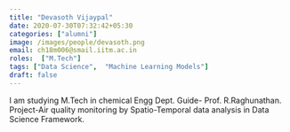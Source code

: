 ```yaml
---
title: "Devasoth Vijaypal"
date: 2020-07-30T07:32:42+05:30
categories: ["alumni"]
image: /images/people/devasoth.png
email: ch18m006@smail.iitm.ac.in
roles:  ["M.Tech"]
tags: ["Data Science",  "Machine Learning Models"]
draft: false
---
```




I am studying M.Tech in chemical Engg Dept. Guide- Prof. R.Raghunathan. Project-Air quality monitoring by Spatio-Temporal data analysis in Data Science Framework.
